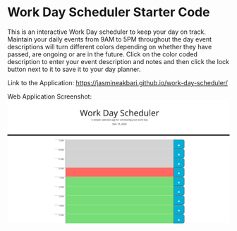 # Work Day Scheduler Starter Code

This is an interactive Work Day scheduler to keep your day on track. Maintain your daily events from 9AM to 5PM throughout the day event descriptions will turn different colors depending on whether they have passed, are ongoing or are in the future. Click on the color coded description to enter your event description and notes and then click the lock button next to it to save it to your day planner.



Link to the Application: <a href="https://jasmineakbari.github.io/work-day-scheduler/">https://jasmineakbari.github.io/work-day-scheduler/</a>

Web Application Screenshot: <img src="./assets/images/application-ss.png" />

